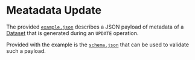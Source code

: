 # Meatadata Update

The provided [`example.json`](example.json) describes a JSON payload of metadata of a [Dataset](https://github.com/JiscRDSS/rdss-canonical-data-model/tree/master/properties/Dataset) that is generated during an `UPDATE` operation.

Provided with the example is the [`schema.json`](schema.json) that can be used to validate such a payload.
